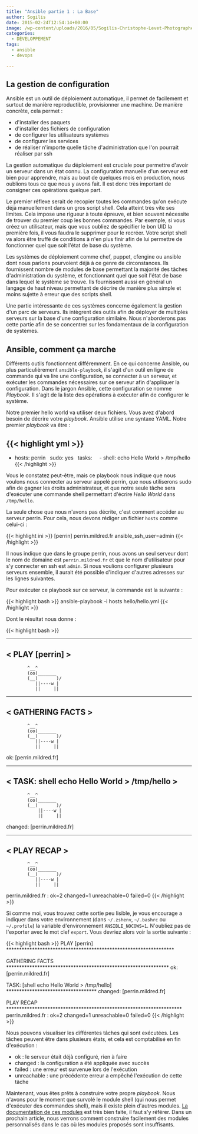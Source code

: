 ```yaml
---
title: "Ansible partie 1 : La Base"
author: Sogilis
date: 2015-02-24T12:54:14+00:00
image: /wp-content/uploads/2016/05/Sogilis-Christophe-Levet-Photographe-8824-e1462795824232.jpg
categories:
  - DÉVELOPPEMENT
tags:
  - ansible
  - devops

---
```

## La gestion de configuration

Ansible est un outil de déploiement automatique, il permet de facilement et surtout de manière reproductible, provisionner une machine. De manière concrète, cela permet :

* d'installer des paquets
* d'installer des fichiers de configuration
* de configurer les utilisateurs systèmes
* de configurer les services
* de réaliser n'importe quelle tâche d'administration que l'on pourrait réaliser par ssh

La gestion automatique du déploiement est cruciale pour permettre d'avoir un serveur dans un état connu. La configuration manuelle d'un serveur est bien pour apprendre, mais au bout de quelques mois en production, nous oublions tous ce que nous y avons fait. Il est donc très important de consigner ces opérations quelque part.

Le premier réflexe serait de recopier toutes les commandes qu'on exécute déjà manuellement dans un gros script shell. Cela atteint très vite ses limites. Cela impose une rigueur à toute épreuve, et bien souvent nécessite de trouver du premier coup les bonnes commandes. Par exemple, si vous créez un utilisateur, mais que vous oubliez de spécifier le bon UID la première fois, il vous faudra le supprimer pour le recréer. Votre script shell va alors être truffé de conditions à n'en plus finir afin de lui permettre de fonctionner quel que soit l'état de base du système.

Les systèmes de déploiement comme chef, puppet, cfengine ou ansible dont nous parlons pourvoient déjà à ce genre de circonstances. Ils fournissent nombre de modules de base permettant la majorité des tâches d'administration du système, et fonctionnant quel que soit l'état de base dans lequel le système se trouve. Ils fournissent aussi en général un langage de haut niveau permettant de décrire de manière plus simple et moins sujette à erreur que des scripts shell.

Une partie intéressante de ces systèmes concerne également la gestion d'un parc de serveurs. Ils intègrent des outils afin de déployer de multiples serveurs sur la base d'une configuration similaire. Nous n'aborderons pas cette partie afin de se concentrer sur les fondamentaux de la configuration de systèmes.

## Ansible, comment ça marche

Différents outils fonctionnent différemment. En ce qui concerne Ansible, ou plus particulièrement `ansible-playbook`, il s'agit d'un outil en ligne de commande qui va lire une configuration, se connecter à un serveur, et exécuter les commandes nécessaires sur ce serveur afin d'appliquer la configuration. Dans le jargon Ansible, cette configuration se nomme _Playbook_. Il s'agit de la liste des opérations à exécuter afin de configurer le système.

Notre premier hello world va utiliser deux fichiers. Vous avez d'abord besoin de décrire votre _playbook_. Ansible utilise une syntaxe YAML. Notre premier _playbook_ va être :

{{< highlight yml >}}
---
- hosts: perrin
  sudo: yes
  tasks:
    - shell: echo Hello World > /tmp/hello
{{< /highlight >}}

Vous le constatez peut-être, mais ce playbook nous indique que nous voulons nous connecter au serveur appelé perrin, que nous utiliserons sudo afin de gagner les droits administrateur, et que notre seule tâche sera d'exécuter une commande shell permettant d'écrire _Hello World_ dans `/tmp/hello`.

La seule chose que nous n'avons pas décrite, c'est comment accéder au serveur perrin. Pour cela, nous devons rédiger un fichier `hosts` comme celui-ci :

{{< highlight ini >}}
[perrin]
perrin.mildred.fr ansible_ssh_user=admin
{{< /highlight >}}

Il nous indique que dans le groupe perrin, nous avons un seul serveur dont le nom de domaine est `perrin.mildred.fr` et que le nom d'utilisateur pour s'y connecter en ssh est `admin`. Si nous voulions configurer plusieurs serveurs ensemble, il aurait été possible d'indiquer d'autres adresses sur les lignes suivantes.

Pour exécuter ce playbook sur ce serveur, la commande est la suivante :

{{< highlight bash >}}
ansible-playbook -i hosts hello/hello.yml
{{< /highlight >}}

Dont le résultat nous donne :

{{< highlight bash >}}
_______________
< PLAY [perrin] >
 ---------------
            ^__^
            (oo)_______
            (__)       )/
               ||----w |
               ||     ||

_________________
< GATHERING FACTS >
 -----------------
            ^__^
            (oo)_______
            (__)       )/
               ||----w |
               ||     ||

ok: [perrin.mildred.fr]
 ___________________________________________
< TASK: shell echo Hello World > /tmp/hello >
 -------------------------------------------
            ^__^
            (oo)_______
            (__)       )/
                ||----w |
                ||     ||

changed: [perrin.mildred.fr]
 ____________
< PLAY RECAP >
 ------------
            ^__^
            (oo)_______
            (__)       )/
               ||----w |
               ||     ||

perrin.mildred.fr          : ok=2    changed=1    unreachable=0    failed=0
{{< /highlight >}}

Si comme moi, vous trouvez cette sortie peu lisible, je vous encourage a indiquer dans votre environnement (dans `~/.zshenv`, `~/.bashrc` ou `~/.profile`) la variable d'environnement `ANSIBLE_NOCOWS=1`. N'oubliez pas de l'exporter avec le mot clef `export`. Vous devriez alors voir la sortie suivante :

{{< highlight bash >}}
PLAY [perrin] *****************************************************************

GATHERING FACTS ***************************************************************
ok: [perrin.mildred.fr]

TASK: [shell echo Hello World > /tmp/hello] ***********************************
changed: [perrin.mildred.fr]

PLAY RECAP ********************************************************************
perrin.mildred.fr          : ok=2    changed=1    unreachable=0    failed=0
{{< /highlight >}}

Nous pouvons visualiser les différentes tâches qui sont exécutées. Les tâches peuvent être dans plusieurs états, et cela est comptabilisé en fin d'exécution :

* ok : le serveur était déjà configuré, rien à faire
* changed : la configuration a été appliquée avec succès
* failed : une erreur est survenue lors de l'exécution
* unreachable : une précédente erreur a empêché l'exécution de cette tâche

Maintenant, vous êtes prêts à construire votre propre _playbook_. Nous n'avons pour le moment que survolé le module shell (qui nous permet d'exécuter des commandes shell), mais il existe plein d'autres modules. [La documentation de ces modules](http://docs.ansible.com/list_of_all_modules.html) est très bien faite, il faut s'y référer. Dans un prochain article, nous verrons comment construire facilement des modules personnalisés dans le cas où les modules proposés sont insuffisants.
